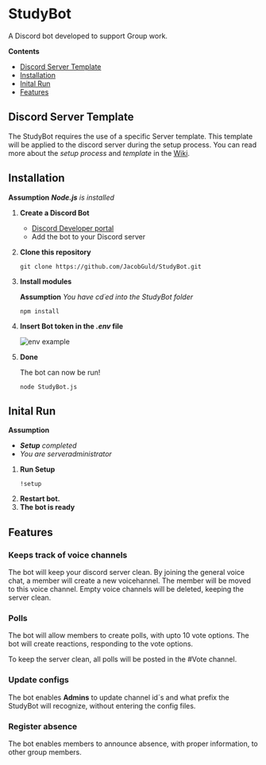 # StudyBot
A Discord bot developed to support Group work.

**Contents**
- [Discord Server Template](#Discord-Server-Template)
- [Installation](#Installation)
- [Inital Run](#Initial-Run)
- [Features](#Features)


## Discord Server Template

   The StudyBot requires the use of a specific Server template. This template will be applied to the discord server during the setup process. 
   You can read more about the _setup process_ and _template_ in the [Wiki]().

## Installation
   **Assumption** _**Node.js**_ _is installed_
   
1. **Create a Discord Bot** 
   - [Discord Developer portal](https://discord.com/developers/docs/intro)
   - Add the bot to your Discord server
   
2. **Clone this repository**
   ```
   git clone https://github.com/JacobGuld/StudyBot.git
   ```
3. **Install modules**

   **Assumption** _You have cd´ed into the StudyBot folder_
   
   ```
   npm install
   ```
4. **Insert Bot token in the _.env_ file**
   
     
   ![env example](https://user-images.githubusercontent.com/45423701/138616343-76f6ddea-f377-454c-9235-dd31ac49de6e.PNG)
   
5. **Done**

   The bot can now be run!
   ```
   node StudyBot.js
   ```
## Inital Run
    
   **Assumption** 
   - _**Setup** completed_
   - _You are serveradministrator_
   
1. **Run Setup**
   ```
   !setup
   ```
2. **Restart bot.**
3. **The bot is ready**

## Features

### Keeps track of voice channels

   The bot will keep your discord server clean. By joining the general voice chat, a member will create a new voicehannel.
   The member will be moved to this voice channel.
   Empty voice channels will be deleted, keeping the server clean.
   
### Polls

   The bot will allow members to create polls, with upto 10 vote options.
   The bot will create reactions, responding to the vote options.
   
   To keep the server clean, all polls will be posted in the \#Vote channel.
   
### Update configs

   The bot enables **Admins** to update channel id´s and what prefix the StudyBot will recognize, without entering the config files.
   
### Register absence

   The bot enables members to announce absence, with proper information, to other group members.
   


